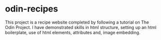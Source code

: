 # odin-recipes
This project is a recipe website completed by 
following a tutorial on The Odin Project. I have 
demonstrated skills in html structure, setting up 
an html boilerplate, use of html elements, 
attributes and, image embedding.